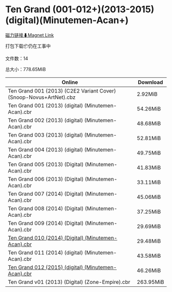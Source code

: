 # Ten Grand (001-012+)(2013-2015)(digital)(Minutemen-Acan+)

[磁力链接⬇Magnet Link](magnet:?xt=urn:btih:f6e5d640059e16eeb69b9bfc21eb5f4744e6e367&dn=Ten%20Grand%20%28001-012%2B%29%282013-2015%29%28digital%29%28Minutemen-Acan%2B%29)

打包下载📦仍在工事中

文件数：14

总大小：778.65MiB

Online | Download
--- | ---
Ten Grand 001 (2013) (C2E2 Variant Cover) (Snoop-Novus+ArtNet).cbz | 2.92MiB
Ten Grand 001 (2013) (digital) (Minutemen-Acan).cbr | 54.26MiB
Ten Grand 002 (2013) (digital) (Minutemen-Acan).cbr | 48.68MiB
Ten Grand 003 (2013) (digital) (Minutemen-Acan).cbr | 52.81MiB
Ten Grand 004 (2013) (digital) (Minutemen-Acan).cbr | 49.75MiB
Ten Grand 005 (2013) (Digital) (Minutemen-Acan).cbr | 41.83MiB
Ten Grand 006 (2013) (Digital) (Minutemen-Acan).cbr | 33.11MiB
Ten Grand 007 (2014) (Digital) (Minutemen-Acan).cbr | 45.06MiB
Ten Grand 008 (2014) (Digital) (Minutemen-Acan).cbr | 37.25MiB
Ten Grand 009 (2014) (Digital) (Minutemen-Acan).cbr | 29.69MiB
[Ten Grand 010 (2014) (Digital) (Minutemen-Acan).cbr](https://github.com/alicewish/markdown/blob/master/comic/Ten-Grand-010-2014-Digital-Minutemen-Acan-cbr.md) | 29.48MiB
Ten Grand 011 (2014) (digital) (Minutemen-Acan).cbr | 43.58MiB
[Ten Grand 012 (2015) (digital) (Minutemen-Acan).cbr](https://github.com/alicewish/markdown/blob/master/comic/Ten-Grand-012-2015-digital-Minutemen-Acan-cbr.md) | 46.26MiB
Ten Grand v01 (2013) (Digital) (Zone-Empire).cbr | 263.95MiB
